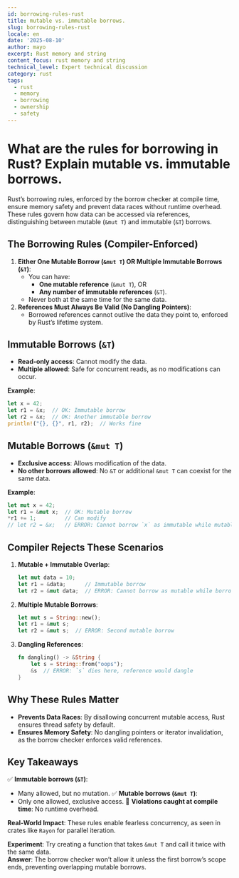 ```yaml
---
id: borrowing-rules-rust
title: mutable vs. immutable borrows.
slug: borrowing-rules-rust
locale: en
date: '2025-08-10'
author: mayo
excerpt: Rust memory and string
content_focus: rust memory and string
technical_level: Expert technical discussion
category: rust
tags:
  - rust
  - memory
  - borrowing
  - ownership
  - safety
---
```


# What are the rules for borrowing in Rust? Explain mutable vs. immutable borrows.

Rust’s borrowing rules, enforced by the borrow checker at compile time, ensure memory safety and prevent data races without runtime overhead. These rules govern how data can be accessed via references, distinguishing between mutable (`&mut T`) and immutable (`&T`) borrows.

## The Borrowing Rules (Compiler-Enforced)

1. **Either One Mutable Borrow (`&mut T`) OR Multiple Immutable Borrows (`&T`)**:
   - You can have:
     - **One mutable reference** (`&mut T`), OR
     - **Any number of immutable references** (`&T`).
   - Never both at the same time for the same data.
2. **References Must Always Be Valid (No Dangling Pointers)**:
   - Borrowed references cannot outlive the data they point to, enforced by Rust’s lifetime system.

## Immutable Borrows (`&T`)

- **Read-only access**: Cannot modify the data.
- **Multiple allowed**: Safe for concurrent reads, as no modifications can occur.

**Example**:
```rust
let x = 42;
let r1 = &x;  // OK: Immutable borrow
let r2 = &x;  // OK: Another immutable borrow
println!("{}, {}", r1, r2);  // Works fine
```

## Mutable Borrows (`&mut T`)

- **Exclusive access**: Allows modification of the data.
- **No other borrows allowed**: No `&T` or additional `&mut T` can coexist for the same data.

**Example**:
```rust
let mut x = 42;
let r1 = &mut x;  // OK: Mutable borrow
*r1 += 1;         // Can modify
// let r2 = &x;   // ERROR: Cannot borrow `x` as immutable while mutable borrow exists
```

## Compiler Rejects These Scenarios

1. **Mutable + Immutable Overlap**:
   ```rust
   let mut data = 10;
   let r1 = &data;      // Immutable borrow
   let r2 = &mut data;  // ERROR: Cannot borrow as mutable while borrowed as immutable
   ```

2. **Multiple Mutable Borrows**:
   ```rust
   let mut s = String::new();
   let r1 = &mut s;
   let r2 = &mut s;  // ERROR: Second mutable borrow
   ```

3. **Dangling References**:
   ```rust
   fn dangling() -> &String {
       let s = String::from("oops");
       &s  // ERROR: `s` dies here, reference would dangle
   }
   ```

## Why These Rules Matter

- **Prevents Data Races**: By disallowing concurrent mutable access, Rust ensures thread safety by default.
- **Ensures Memory Safety**: No dangling pointers or iterator invalidation, as the borrow checker enforces valid references.

## Key Takeaways

✅ **Immutable borrows (`&T`)**:
- Many allowed, but no mutation.
✅ **Mutable borrows (`&mut T`)**:
- Only one allowed, exclusive access.
🚫 **Violations caught at compile time**: No runtime overhead.

**Real-World Impact**: These rules enable fearless concurrency, as seen in crates like `Rayon` for parallel iteration.

**Experiment**: Try creating a function that takes `&mut T` and call it twice with the same data.  
**Answer**: The borrow checker won’t allow it unless the first borrow’s scope ends, preventing overlapping mutable borrows.
